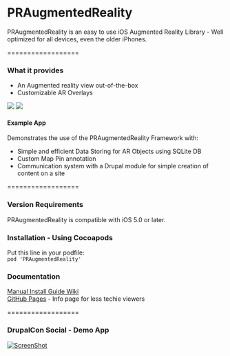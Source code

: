 PRAugmentedReality
==================

PRAugmentedReality is an easy to use iOS Augmented Reality Library - Well optimized for all devices, even the older iPhones.

==================

### What it provides

* An Augmented reality view out-of-the-box
* Customizable AR Overlays


[![](https://dl.dropboxusercontent.com/u/30415492/Device-PRAR-thumb.png)](https://dl.dropboxusercontent.com/u/30415492/Device-PRAR.png)
[![](https://dl.dropboxusercontent.com/u/30415492/Device-Main-thumb.png)](https://dl.dropboxusercontent.com/u/30415492/Device-Main.png)


#### Example App

Demonstrates the use of the PRAugmentedReality Framework with:
* Simple and efficient Data Storing for AR Objects using SQLite DB
* Custom Map Pin annotation
* Communication system with a Drupal module for simple creation of content on a site


==================

### Version Requirements

PRAugmentedReality is compatible with iOS 5.0 or later.


### Installation - Using Cocoapods

Put this line in your podfile:  
`pod 'PRAugmentedReality'`  


### Documentation

[Manual Install Guide Wiki](https://github.com/promet/PRAugmentedReality/wiki/Wik)  
[GitHub Pages](http://praugmentedreality.com/) - Info page for less techie viewers


==================

### DrupalCon Social - Demo App

[![ScreenShot](https://dl.dropboxusercontent.com/u/30415492/video-thumb.png)](http://youtu.be/vBc8L1zr0kk)
